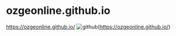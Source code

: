 # ozgeonline.github.io
https://ozgeonline.github.io/
![github](https://img.shields.io/badge)(https://ozgeonline.github.io/)
